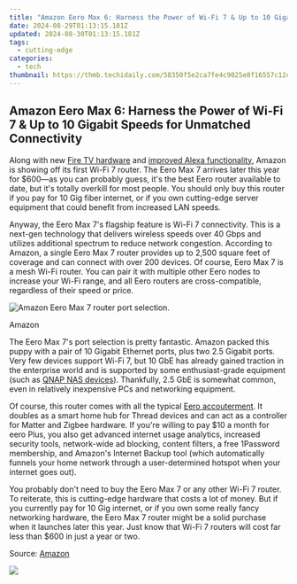 ```yaml
---
title: "Amazon Eero Max 6: Harness the Power of Wi-Fi 7 & Up to 10 Gigabit Speeds for Unmatched Connectivity"
date: 2024-08-29T01:13:15.181Z
updated: 2024-08-30T01:13:15.181Z
tags:
  - cutting-edge
categories:
  - tech
thumbnail: https://thmb.techidaily.com/58350f5e2ca7fe4c9025e8f16557c12c6fe252de2a7e38b08f655577495f8fd5.jpg
---
```


## Amazon Eero Max 6: Harness the Power of Wi-Fi 7 & Up to 10 Gigabit Speeds for Unmatched Connectivity

Along with new [Fire TV hardware](https://iphone-unlock.techidaily.com/disabled-apple-iphone-14-pro-how-to-unlock-a-disabled-apple-iphone-14-pro-drfone-by-drfone-ios/) and [improved Alexa functionality](https://extra-skills.techidaily.com/in-2024-stepwise-guide-to-launching-and-managing-a-live-broadcast/), Amazon is showing off its first Wi-Fi 7 router. The Eero Max 7 arrives later this year for $600—as you can probably guess, it's the best Eero router available to date, but it's totally overkill for most people. You should only buy this router if you pay for 10 Gig fiber internet, or if you own cutting-edge server equipment that could benefit from increased LAN speeds.

 Anyway, the Eero Max 7's flagship feature is Wi-Fi 7 connectivity. This is a next-gen technology that delivers wireless speeds over 40 Gbps and utilizes additional spectrum to reduce network congestion. According to Amazon, a single Eero Max 7 router provides up to 2,500 square feet of coverage and can connect with over 200 devices. Of course, Eero Max 7 is a mesh Wi-Fi router. You can pair it with multiple other Eero nodes to increase your Wi-Fi range, and all Eero routers are cross-compatible, regardless of their speed or price.

![Amazon Eero Max 7 router port selection.](https://static1.howtogeekimages.com/wordpress/wp-content/uploads/2023/09/35.png) 

Amazon

 The Eero Max 7's port selection is pretty fantastic. Amazon packed this puppy with a pair of 10 Gigabit Ethernet ports, plus two 2.5 Gigabit ports. Very few devices support Wi-Fi 7, but 10 GbE has already gained traction in the enterprise world and is supported by some enthusiast-grade equipment (such as [QNAP NAS devices](https://www.qnap.com/solution/10G/en-us/)). Thankfully, 2.5 GbE is somewhat common, even in relatively inexpensive PCs and networking equipment.

 Of course, this router comes with all the typical [Eero accouterment](https://eero.com/eero-plus). It doubles as a smart home hub for Thread devices and can act as a controller for Matter and Zigbee hardware. If you're willing to pay $10 a month for eero Plus, you also get advanced internet usage analytics, increased security tools, network-wide ad blocking, content filters, a free 1Password membership, and Amazon's Internet Backup tool (which automatically funnels your home network through a user-determined hotspot when your internet goes out).

 You probably don't need to buy the Eero Max 7 or any other Wi-Fi 7 router. To reiterate, this is cutting-edge hardware that costs a lot of money. But if you currently pay for 10 Gig internet, or if you own some really fancy networking hardware, the Eero Max 7 router might be a solid purchase when it launches later this year. Just know that Wi-Fi 7 routers will cost far less than $600 in just a year or two.

 Source: [Amazon](https://www.aboutamazon.com/news/devices/amazon-fall-event-2023-announcements)

<ins class="adsbygoogle"
     style="display:block"
     data-ad-format="autorelaxed"
     data-ad-client="ca-pub-7571918770474297"
     data-ad-slot="1223367746"></ins>



<ins class="adsbygoogle"
     style="display:block"
     data-ad-client="ca-pub-7571918770474297"
     data-ad-slot="8358498916"
     data-ad-format="auto"
     data-full-width-responsive="true"></ins>



<!-- affiliate ads begin -->
<a href="https://secure.2checkout.com/order/checkout.php?PRODS=33729450&QTY=1&AFFILIATE=108875&CART=1"><img src="https://secure.avangate.com/images/merchant/7f687767ccf20fcea1c9dc4a5adc2326/Digisigner_banner_728_x_90_color_version.png" border="0"></a>
<!-- affiliate ads end -->